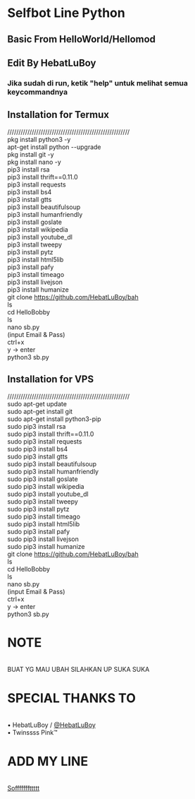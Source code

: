# Selfbot Line Python
## Basic From HelloWorld/Hellomod
## Edit By HebatLuBoy
### Jika sudah di run, ketik "help" untuk melihat semua keycommandnya
## Installation for Termux
///////////////////////////////////////////////////////
<br> pkg install python3 -y
<br> apt-get install python --upgrade
<br> pkg install git -y
<br> pkg install nano -y
<br> pip3 install rsa
<br> pip3 install thrift==0.11.0
<br> pip3 install requests
<br> pip3 install bs4
<br> pip3 install gtts
<br> pip3 install beautifulsoup
<br> pip3 install humanfriendly
<br> pip3 install goslate
<br> pip3 install wikipedia
<br> pip3 install youtube_dl
<br> pip3 install tweepy
<br> pip3 install pytz
<br> pip3 install html5lib
<br> pip3 install pafy
<br> pip3 install timeago
<br> pip3 install livejson
<br> pip3 install humanize
<br>git clone https://github.com/HebatLuBoy/bah
<br>ls
<br>cd HelloBobby
<br>ls
<br>nano sb.py 
<br>(input Email & Pass)
<br>ctrl+x
<br>y -> enter
<br>python3 sb.py
## Installation for VPS
///////////////////////////////////////////////////////
<br> sudo apt-get update
<br> sudo apt-get install git
<br> sudo apt-get install python3-pip
<br> sudo pip3 install rsa
<br> sudo pip3 install thrift==0.11.0
<br> sudo pip3 install requests
<br> sudo pip3 install bs4
<br> sudo pip3 install gtts
<br> sudo pip3 install beautifulsoup
<br> sudo pip3 install humanfriendly
<br> sudo pip3 install goslate
<br> sudo pip3 install wikipedia
<br> sudo pip3 install youtube_dl
<br> sudo pip3 install tweepy
<br> sudo pip3 install pytz
<br> sudo pip3 install timeago
<br> sudo pip3 install html5lib
<br> sudo pip3 install pafy
<br> sudo pip3 install livejson
<br> sudo pip3 install humanize
<br>git clone https://github.com/HebatLuBoy/bah
<br>ls
<br>cd HelloBobby
<br>ls
<br>nano sb.py
<br>(input Email & Pass)
<br>ctrl+x
<br>y -> enter
<br>python3 sb.py

# NOTE
<br>BUAT YG MAU UBAH SILAHKAN UP SUKA SUKA

# SPECIAL THANKS TO
<br>• HebatLuBoy / <a href="https://github.com/HebatLuBoy">@HebatLuBoy</a>
<br>• Twinssss Pink™

# ADD MY LINE
<br> <a href="https://line.me/ti/p/~gakpakeline_">Sofffffffttttt</a>

